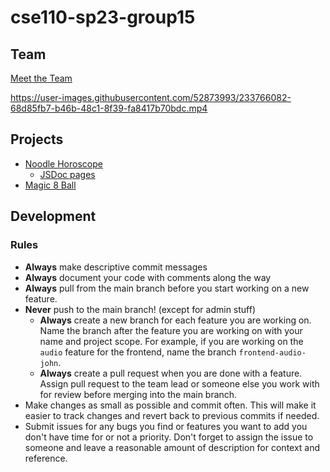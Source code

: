 # cse110-sp23-group15

## Team

[Meet the Team](./admin/team.md)

https://user-images.githubusercontent.com/52873993/233766082-68d85fb7-b46b-48c1-8f39-fa8417b70bdc.mp4

## Projects

- [Noodle Horoscope](./fortunetelling/README.md)
    - [JSDoc pages](https://cse110-sp23-group15.github.io/cse110-sp23-group15/)
- [Magic 8 Ball](./magic8ball/README.md)

## Development

### Rules

- **Always** make descriptive commit messages
- **Always** document your code with comments along the way
- **Always** pull from the main branch before you start working on a new
  feature.
- **Never** push to the main branch! (except for admin stuff)
    - **Always** create a new branch for each feature you are working on. Name
      the branch after the feature you are working on with your name and project
      scope. For example, if you are working on the `audio` feature for the
      frontend, name the branch `frontend-audio-john`.
    - **Always** create a pull request when you are done with a feature. Assign
      pull request to the team lead or someone else you work with for review
      before merging into the main branch.
- Make changes as small as possible and commit often. This will make it easier
  to track changes and revert back to previous commits if needed.
- Submit issues for any bugs you find or features you want to add you don't have
  time for or not a priority. Don't forget to assign the issue to someone and
  leave a reasonable amount of description for context and reference.

